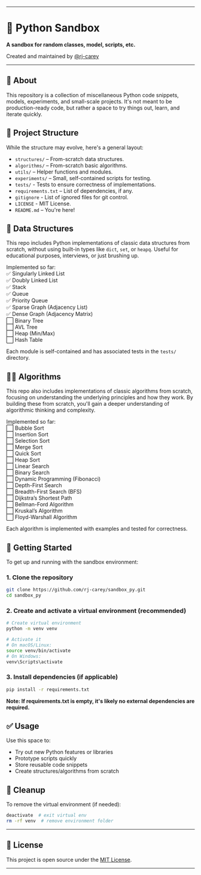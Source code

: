 
---
# 🐍 Python Sandbox 

**A sandbox for random classes, model, scripts, etc.**

Created and maintained by [@rj-carey](https://github.com/rj-carey)

---
## 🧪 About
This repository is a collection of miscellaneous Python code snippets, models, experiments, and small-scale projects. It's not meant to be production-ready code, but rather a space to try things out, learn, and iterate quickly.

## 📁 Project Structure
While the structure may evolve, here's a general layout:
- `structures/` – From-scratch data structures.
- `algorithms/` – From-scratch basic algorithms.
- `utils/` – Helper functions and modules.
- `experiments/` – Small, self-contained scripts for testing.
- `tests/` - Tests to ensure correctness of implementations.
- `requirements.txt` – List of dependencies, if any.
- `gitignore` - List of ignored files for git control.
- `LICENSE` - MIT License.
- `README.md` – You're here!

## 🧱 Data Structures
This repo includes Python implementations of classic data structures from scratch, without using built-in types like `dict`, `set`, or `heapq`. Useful for educational purposes, interviews, or just brushing up.

Implemented so far: <br> <!--✅⬜-->
✅ Singularly Linked List <br>
✅ Doubly Linked List <br>
✅ Stack <br>
✅ Queue <br>
✅ Priority Queue <br>
✅ Sparse Graph (Adjacency List) <br>
✅ Dense Graph (Adjacency Matrix) <br>
⬜ Binary Tree <br>
⬜ AVL Tree <br>
⬜ Heap (Min/Max) <br>
⬜ Hash Table

Each module is self-contained and has associated tests in the `tests/` directory.

## 🧑‍💻 Algorithms
This repo also includes implementations of classic algorithms from scratch, focusing on understanding the underlying principles and how they work. By building these from scratch, you'll gain a deeper understanding of algorithmic thinking and complexity.

Implemented so far: <br> <!--✅⬜-->
⬜ Bubble Sort <br>
⬜ Insertion Sort <br>
⬜ Selection Sort <br>
⬜ Merge Sort <br>
⬜ Quick Sort <br>
⬜ Heap Sort <br>
⬜ Linear Search <br>
⬜ Binary Search <br>
⬜ Dynamic Programming (Fibonacci) <br>
⬜ Depth-First Search <br>
⬜ Breadth-First Search (BFS) <br>
⬜ Dijkstra’s Shortest Path <br>
⬜ Bellman-Ford Algorithm <br>
⬜ Kruskal’s Algorithm <br>
⬜ Floyd-Warshall Algorithm

Each algorithm is implemented with examples and tested for correctness.

## 🚀 Getting Started
To get up and running with the sandbox environment:

### 1. Clone the repository
```bash
git clone https://github.com/rj-carey/sandbox_py.git
cd sandbox_py
```

### 2. Create and activate a virtual environment (recommended)
```bash
# Create virtual environment
python -m venv venv

# Activate it
# On macOS/Linux:
source venv/bin/activate
# On Windows:
venv\Scripts\activate
```

### 3. Install dependencies (if applicable)
```bash
pip install -r requirements.txt
```
**Note: If requirements.txt is empty, it's likely no external dependencies are required.**

## ✅ Usage
Use this space to:
* Try out new Python features or libraries
* Prototype scripts quickly
* Store reusable code snippets
* Create structures/algorithms from scratch

## 🧹 Cleanup
To remove the virtual environment (if needed):
```bash
deactivate  # exit virtual env
rm -rf venv  # remove environment folder
```

---
## 📜 License
This project is open source under the [MIT License](LICENSE).

---